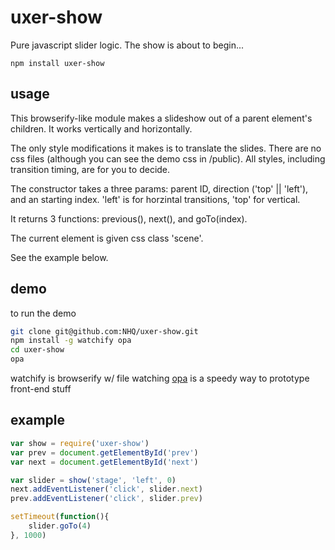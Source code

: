 # uxer-show

Pure javascript slider logic.  The show is about to begin...

```
npm install uxer-show
```

## usage

This browserify-like module makes a slideshow out of a parent element's children. It works vertically and horizontally.

The only style modifications it makes is to translate the slides. There are no css files (although you can see the demo css in /public). All styles, including transition timing, are for you to decide.

The constructor takes a three params: parent ID, direction ('top' || 'left'), and an starting index. 'left' is for horzintal transitions, 'top' for vertical. 

It returns 3 functions: previous(), next(), and goTo(index).

The current element is given css class 'scene'.

See the example below.

## demo

to run the demo
```bash
git clone git@github.com:NHQ/uxer-show.git
npm install -g watchify opa
cd uxer-show
opa
```
watchify is browserify w/ file watching
[opa](https://github.com/NHQ/opa) is a speedy way to prototype front-end stuff

## example

```js
var show = require('uxer-show')
var prev = document.getElementById('prev')
var next = document.getElementById('next')

var slider = show('stage', 'left', 0)
next.addEventListener('click', slider.next)
prev.addEventListener('click', slider.prev)

setTimeout(function(){
	slider.goTo(4)
}, 1000)
```